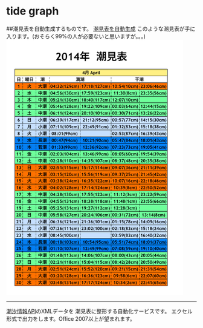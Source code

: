 tide graph
====

##潮見表を自動生成するものです。
[潮見表を自動生成](http://kiddikn.php.xdomain.jp/tide/tide-graph.html)
このような潮見表が手に入ります。(おそらく99%の人が必要ないと思いますが。。。)
![潮見表](https://github.com/kiddikn/tide/blob/master/img/tide-2014.png)

-----------------------------------
[潮汐情報API](http://fishing-community.appspot.com/tidexml/doc)のXMLデータを
潮見表に整形する自動化サービスです。
エクセル形式で出力をします。Office 2007以上が望まれます。

